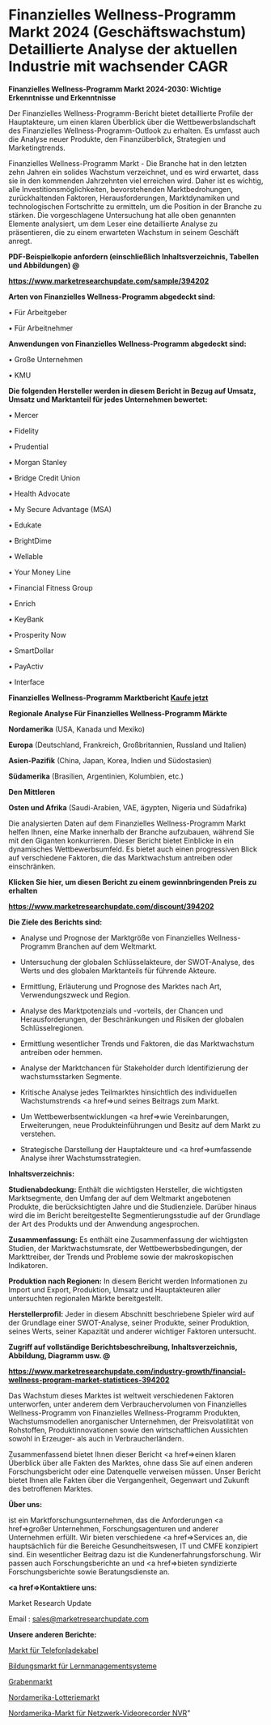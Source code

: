 # Finanzielles Wellness-Programm Markt 2024 (Geschäftswachstum) Detaillierte Analyse der aktuellen Industrie mit wachsender CAGR

<strong>Finanzielles Wellness-Programm Markt 2024-2030: Wichtige Erkenntnisse und Erkenntnisse</strong>

Der Finanzielles Wellness-Programm-Bericht bietet detaillierte Profile der Hauptakteure, um einen klaren Überblick über die Wettbewerbslandschaft des Finanzielles Wellness-Programm-Outlook zu erhalten. Es umfasst auch die Analyse neuer Produkte, den Finanzüberblick, Strategien und Marketingtrends.

Finanzielles Wellness-Programm Markt - Die Branche hat in den letzten zehn Jahren ein solides Wachstum verzeichnet, und es wird erwartet, dass sie in den kommenden Jahrzehnten viel erreichen wird. Daher ist es wichtig, alle Investitionsmöglichkeiten, bevorstehenden Marktbedrohungen, zurückhaltenden Faktoren, Herausforderungen, Marktdynamiken und technologischen Fortschritte zu ermitteln, um die Position in der Branche zu stärken. Die vorgeschlagene Untersuchung hat alle oben genannten Elemente analysiert, um dem Leser eine detaillierte Analyse zu präsentieren, die zu einem erwarteten Wachstum in seinem Geschäft anregt.



<strong><b>PDF-Beispielkopie anfordern (einschließlich Inhaltsverzeichnis, Tabellen und Abbildungen) @ </b></strong>

<strong><a href=https://www.marketresearchupdate.com/sample/394202>

<strong>https://www.marketresearchupdate.com/sample/394202</u></a></strong></strong>



<strong>Arten von Finanzielles Wellness-Programm abgedeckt sind:</strong>

• Für Arbeitgeber

• Für Arbeitnehmer



<strong>Anwendungen von Finanzielles Wellness-Programm abgedeckt sind:</strong>

• Große Unternehmen

• KMU



<strong>Die folgenden Hersteller werden in diesem Bericht in Bezug auf Umsatz, Umsatz und Marktanteil für jedes Unternehmen bewertet:</strong>

• Mercer

• Fidelity

• Prudential

• Morgan Stanley

• Bridge Credit Union

• Health Advocate

• My Secure Advantage (MSA)

• Edukate

• BrightDime

• Wellable

• Your Money Line

• Financial Fitness Group

• Enrich

• KeyBank

• Prosperity Now

• SmartDollar

• PayActiv

• Interface



<strong>Finanzielles Wellness-Programm Marktbericht <a href=https://www.marketresearchupdate.com/buynow/394202>Kaufe jetzt</a></strong>



<strong>Regionale Analyse Für Finanzielles Wellness-Programm Märkte</strong>



<strong>Nordamerika</strong> (USA, Kanada und Mexiko)



<strong>Europa</strong> (Deutschland, Frankreich, Großbritannien, Russland und Italien)



<strong>Asien-Pazifik</strong> (China, Japan, Korea, Indien und Südostasien)



<strong>Südamerika</strong> (Brasilien, Argentinien, Kolumbien, etc.)



<strong>Den Mittleren</strong> 

<strong>Osten und Afrika</strong> (Saudi-Arabien, VAE, ägypten, Nigeria und Südafrika)

Die analysierten Daten auf dem Finanzielles Wellness-Programm Markt helfen Ihnen, eine Marke innerhalb der Branche aufzubauen, während Sie mit den Giganten konkurrieren. Dieser Bericht bietet Einblicke in ein dynamisches Wettbewerbsumfeld. Es bietet auch einen progressiven Blick auf verschiedene Faktoren, die das Marktwachstum antreiben oder einschränken.



<strong>Klicken Sie hier, um diesen Bericht zu einem gewinnbringenden Preis zu erhalten
</strong>

<strong><a href=https://www.marketresearchupdate.com/discount/394202>https://www.marketresearchupdate.com/discount/394202</b></u></strong></a>



<strong>Die Ziele des Berichts sind:</strong>

- Analyse und Prognose der Marktgröße von Finanzielles Wellness-Programm Branchen auf dem Weltmarkt.

- Untersuchung der globalen Schlüsselakteure, der SWOT-Analyse, des Werts und des globalen Marktanteils für führende Akteure.

- Ermittlung, Erläuterung und Prognose des Marktes nach Art, Verwendungszweck und Region.

- Analyse des Marktpotenzials und -vorteils, der Chancen und Herausforderungen, der Beschränkungen und Risiken der globalen Schlüsselregionen.

- Ermittlung wesentlicher Trends und Faktoren, die das Marktwachstum antreiben oder hemmen.

- Analyse der Marktchancen für Stakeholder durch Identifizierung der wachstumsstarken Segmente.

- Kritische Analyse jedes Teilmarktes hinsichtlich des individuellen Wachstumstrends <a href=>und</a> seines Beitrags zum Markt.

- Um Wettbewerbsentwicklungen <a href=>wie</a> Vereinbarungen, Erweiterungen, neue Produkteinführungen und Besitz auf dem Markt zu verstehen.

- Strategische Darstellung der Hauptakteure und <a href=>umfas</a>sende Analyse ihrer Wachstumsstrategien.



<strong>Inhaltsverzeichnis:</strong>



<strong>Studienabdeckung:</strong> Enthält die wichtigsten Hersteller, die wichtigsten Marktsegmente, den Umfang der auf dem Weltmarkt angebotenen Produkte, die berücksichtigten Jahre und die Studienziele. Darüber hinaus wird die im Bericht bereitgestellte Segmentierungsstudie auf der Grundlage der Art des Produkts und der Anwendung angesprochen.



<strong>Zusammenfassung:</strong> Es enthält eine Zusammenfassung der wichtigsten Studien, der Marktwachstumsrate, der Wettbewerbsbedingungen, der Markttreiber, der Trends und Probleme sowie der makroskopischen Indikatoren.



<strong>Produktion nach Regionen:</strong> In diesem Bericht werden Informationen zu Import und Export, Produktion, Umsatz und Hauptakteuren aller untersuchten regionalen Märkte bereitgestellt.



<strong>Herstellerprofil:</strong> Jeder in diesem Abschnitt beschriebene Spieler wird auf der Grundlage einer SWOT-Analyse, seiner Produkte, seiner Produktion, seines Werts, seiner Kapazität und anderer wichtiger Faktoren untersucht.



<strong><b>Zugriff auf vollständige Berichtsbeschreibung, Inhaltsverzeichnis, Abbildung, Diagramm usw. @ </b></strong>

<strong><a href=https://www.marketresearchupdate.com/industry-growth/financial-wellness-program-market-statistices-394202>https://www.marketresearchupdate.com/industry-growth/financial-wellness-program-market-statistices-394202</a></strong>

Das Wachstum dieses Marktes ist weltweit verschiedenen Faktoren unterworfen, unter anderem dem Verbrauchervolumen von Finanzielles Wellness-Programm von Finanzielles Wellness-Programm Produkten, Wachstumsmodellen anorganischer Unternehmen, der Preisvolatilität von Rohstoffen, Produktinnovationen sowie den wirtschaftlichen Aussichten sowohl in Erzeuger- als auch in Verbraucherländern.

Zusammenfassend bietet Ihnen dieser Bericht <a href=>einen</a> klaren Überblick über alle Fakten des Marktes, ohne dass Sie auf einen anderen Forschungsbericht oder eine Datenquelle verweisen müssen. Unser Bericht bietet Ihnen alle Fakten über die Vergangenheit, Gegenwart und Zukunft des betroffenen Marktes.



<strong>Über uns:</strong>

 ist ein Marktforschungsunternehmen, das die Anforderungen <a href=>großer</a> Unternehmen, Forschungsagenturen und anderer Unternehmen erfüllt. Wir bieten verschiedene <a href=>Services</a> an, die hauptsächlich für die Bereiche Gesundheitswesen, IT und CMFE konzipiert sind. Ein wesentlicher Beitrag dazu ist die Kundenerfahrungsforschung. Wir passen auch Forschungsberichte an und <a href=>bieten</a> syndizierte Forschungsberichte sowie Beratungsdienste an.



<strong><a href=>Kontaktiere uns:</a></strong>

Market Research Update

Email : sales@marketresearchupdate.com



<strong>Unsere anderen Berichte:</strong>

<a href=https://www.linkedin.com/pulse/phone-charging-cables-market-2023-2029-in-depth>Markt für Telefonladekabel</a>

<a href=https://www.linkedin.com/pulse/learning-management-system-education-market-size-1f>Bildungsmarkt für Lernmanagementsysteme</a>

<a href=https://www.linkedin.com/pulse/ditcher-market-size-industry-growth-factors>Grabenmarkt</a>

<a href=https://www.linkedin.com/pulse/north-america-lotteries-market-growing-rapidly>Nordamerika-Lotteriemarkt</a>

<a href=https://www.linkedin.com/pulse/north-america-network-video-recorder-nvr-market>Nordamerika-Markt für Netzwerk-Videorecorder NVR</a>"
